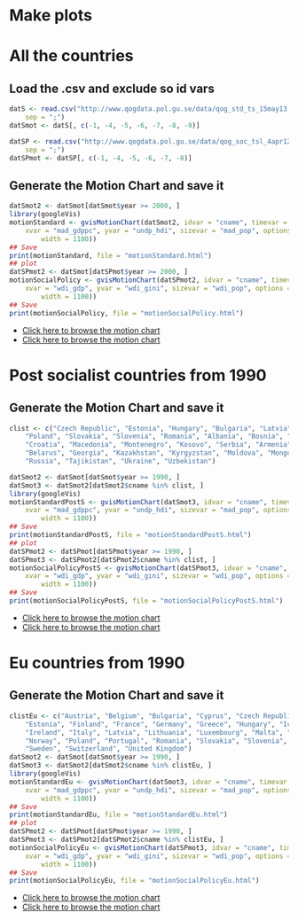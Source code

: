 # Make plots

# All the countries

## Load the .csv and exclude so id vars


```r
datS <- read.csv("http://www.qogdata.pol.gu.se/data/qog_std_ts_15may13.csv", 
    sep = ";")
datSmot <- datS[, c(-1, -4, -5, -6, -7, -8, -9)]

datSP <- read.csv("http://www.qogdata.pol.gu.se/data/qog_soc_tsl_4apr12.csv", 
    sep = ";")
datSPmot <- datSP[, c(-1, -4, -5, -6, -7, -8)]
```


## Generate the Motion Chart and save it

```r
datSmot2 <- datSmot[datSmot$year >= 2000, ]
library(googleVis)
motionStandard <- gvisMotionChart(datSmot2, idvar = "cname", timevar = "year", 
    xvar = "mad_gdppc", yvar = "undp_hdi", sizevar = "mad_pop", options = list(height = 900, 
        width = 1100))
## Save
print(motionStandard, file = "motionStandard.html")
## plot
datSPmot2 <- datSmot[datSPmot$year >= 2000, ]
motionSocialPolicy <- gvisMotionChart(datSPmot2, idvar = "cname", timevar = "year", 
    xvar = "wdi_gdp", yvar = "wdi_gini", sizevar = "wdi_pop", options = list(height = 900, 
        width = 1100))
## Save
print(motionSocialPolicy, file = "motionSocialPolicy.html")
```



- [Click here to browse the motion chart](http://muuankarski.github.io/QogGVis/motionStandard.html)
- [Click here to browse the motion chart](http://muuankarski.github.io/QogGVis/motionSocialPolicy.html)

# Post socialist countries from 1990

## Generate the Motion Chart and save it

```r
clist <- c("Czech Republic", "Estonia", "Hungary", "Bulgaria", "Latvia", "Lithuania", 
    "Poland", "Slovakia", "Slovenia", "Romania", "Albania", "Bosnia", "Bulgaria", 
    "Croatia", "Macedonia", "Montenegro", "Kosovo", "Serbia", "Armenia", "Azerbaijan", 
    "Belarus", "Georgia", "Kazakhstan", "Kyrgyzstan", "Moldova", "Mongolia", 
    "Russia", "Tajikistan", "Ukraine", "Uzbekistan")

datSmot2 <- datSmot[datSmot$year >= 1990, ]
datSmot3 <- datSmot2[datSmot2$cname %in% clist, ]
library(googleVis)
motionStandardPostS <- gvisMotionChart(datSmot3, idvar = "cname", timevar = "year", 
    xvar = "mad_gdppc", yvar = "undp_hdi", sizevar = "mad_pop", options = list(height = 900, 
        width = 1100))
## Save
print(motionStandardPostS, file = "motionStandardPostS.html")
## plot
datSPmot2 <- datSPmot[datSPmot$year >= 1990, ]
datSPmot3 <- datSPmot2[datSPmot2$cname %in% clist, ]
motionSocialPolicyPostS <- gvisMotionChart(datSPmot3, idvar = "cname", timevar = "year", 
    xvar = "wdi_gdp", yvar = "wdi_gini", sizevar = "wdi_pop", options = list(height = 900, 
        width = 1100))
## Save
print(motionSocialPolicyPostS, file = "motionSocialPolicyPostS.html")
```



- [Click here to browse the motion chart](http://muuankarski.github.io/QogGVis/motionStandardPostS.html)
- [Click here to browse the motion chart](http://muuankarski.github.io/QogGVis/motionSocialPolicyPostS.html)


# Eu countries from 1990

## Generate the Motion Chart and save it

```r
clistEu <- c("Austria", "Belgium", "Bulgaria", "Cyprus", "Czech Republic", "Denmark", 
    "Estonia", "Finland", "France", "Germany", "Greece", "Hungary", "Iceland", 
    "Ireland", "Italy", "Latvia", "Lithuania", "Luxembourg", "Malta", "Netherlands", 
    "Norway", "Poland", "Portugal", "Romania", "Slovakia", "Slovenia", "Spain", 
    "Sweden", "Switzerland", "United Kingdom")
datSmot2 <- datSmot[datSmot$year >= 1990, ]
datSmot3 <- datSmot2[datSmot2$cname %in% clistEu, ]
library(googleVis)
motionStandardEu <- gvisMotionChart(datSmot3, idvar = "cname", timevar = "year", 
    xvar = "mad_gdppc", yvar = "undp_hdi", sizevar = "mad_pop", options = list(height = 900, 
        width = 1100))
## Save
print(motionStandardEu, file = "motionStandardEu.html")
## plot
datSPmot2 <- datSPmot[datSPmot$year >= 1990, ]
datSPmot3 <- datSPmot2[datSPmot2$cname %in% clistEu, ]
motionSocialPolicyEu <- gvisMotionChart(datSPmot3, idvar = "cname", timevar = "year", 
    xvar = "wdi_gdp", yvar = "wdi_gini", sizevar = "wdi_pop", options = list(height = 900, 
        width = 1100))
## Save
print(motionSocialPolicyEu, file = "motionSocialPolicyEu.html")
```


- [Click here to browse the motion chart](http://muuankarski.github.io/QogGVis/motionStandardEu.html)
- [Click here to browse the motion chart](http://muuankarski.github.io/QogGVis/motionSocialPolicyEu.html)
